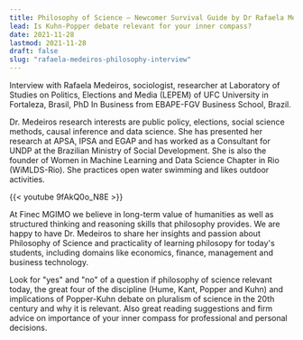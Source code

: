 ```yaml
---
title: Philosophy of Science – Newcomer Survival Guide by Dr Rafaela Medeiros
lead: Is Kuhn-Popper debate relevant for your inner compass?
date: 2021-11-28
lastmod: 2021-11-28
draft: false
slug: "rafaela-medeiros-philosophy-interview"
---
```


Interview with Rafaela Medeiros, sociologist, researcher at 
Laboratory of Studies on Politics, Elections and Media (LEPEM) of UFC University in Fortaleza, Brasil, PhD In Business from EBAPE-FGV Business School, Brazil.
     
Dr. Medeiros research interests are public policy, elections, social science methods, causal inference and data science. She has presented her research at APSA, IPSA and EGAP and has worked as a Consultant for UNDP at the Brazilian Ministry of Social Development. She is also the founder of Women in Machine Learning and Data Science Chapter in Rio (WiMLDS-Rio). She practices open water swimming and likes outdoor activities.   

{{< youtube 9fAkQ0o_N8E >}}
 
At Finec MGIMO we believe in long-term value of humanities as well as structured thinking and reasoning skills that philosophy provides. We are happy to have Dr. Medeiros to share her 
insights and passion about Philosophy of Science and practicality of learning philosopy for today's students, including domains like economics, finance, management and business technology.

Look for "yes" and "no" of a question if philosophy of science relevant today, the great four of the discipline (Hume, Kant, Popper and Kuhn) and implications of Popper-Kuhn debate on pluralism of science in the 20th century and why it is relevant. Also great reading suggestions and firm advice on importance of your inner compass for professional and personal decisions.
